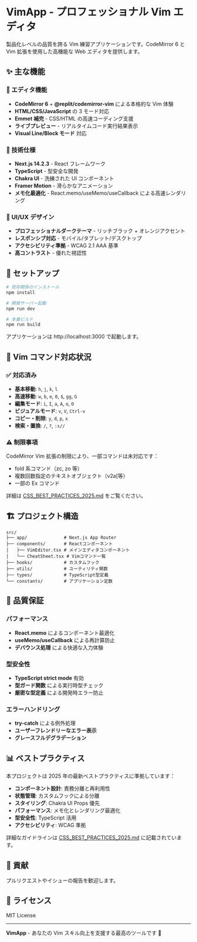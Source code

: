 # VimApp - プロフェッショナル Vim エディタ

製品化レベルの品質を誇る Vim 練習アプリケーションです。CodeMirror 6 と Vim 拡張を使用した高機能な Web エディタを提供します。

## ✨ 主な機能

### 🎯 エディタ機能

- **CodeMirror 6** + **@replit/codemirror-vim** による本格的な Vim 体験
- **HTML/CSS/JavaScript** の 3 モード対応
- **Emmet 補完** - CSS/HTML の高速コーディング支援
- **ライブプレビュー** - リアルタイムコード実行結果表示
- **Visual Line/Block モード** 対応

### 🔧 技術仕様

- **Next.js 14.2.3** - React フレームワーク
- **TypeScript** - 型安全な開発
- **Chakra UI** - 洗練された UI コンポーネント
- **Framer Motion** - 滑らかなアニメーション
- **メモ化最適化** - React.memo/useMemo/useCallback による高速レンダリング

### 🎨 UI/UX デザイン

- **プロフェッショナルダークテーマ** - リッチブラック + オレンジアクセント
- **レスポンシブ対応** - モバイル/タブレット/デスクトップ
- **アクセシビリティ準拠** - WCAG 2.1 AAA 基準
- **高コントラスト** - 優れた視認性

## 🚀 セットアップ

```bash
# 依存関係のインストール
npm install

# 開発サーバー起動
npm run dev

# 本番ビルド
npm run build
```

アプリケーションは http://localhost:3000 で起動します。

## 📖 Vim コマンド対応状況

### ✅ 対応済み

- **基本移動**: `h`, `j`, `k`, `l`
- **高速移動**: `w`, `b`, `e`, `0`, `$`, `gg`, `G`
- **編集モード**: `i`, `I`, `a`, `A`, `o`, `O`
- **ビジュアルモード**: `v`, `V`, `Ctrl-v`
- **コピー・削除**: `y`, `d`, `p`, `x`
- **検索・置換**: `/`, `?`, `:s//`

### ⚠️ 制限事項

CodeMirror Vim 拡張の制限により、一部コマンドは未対応です：

- fold 系コマンド（zc, zo 等）
- 複数回数指定のテキストオブジェクト（v2a[等）
- 一部の Ex コマンド

詳細は [CSS_BEST_PRACTICES_2025.md](./CSS_BEST_PRACTICES_2025.md) をご覧ください。

## 🏗️ プロジェクト構造

```
src/
├── app/              # Next.js App Router
├── components/       # Reactコンポーネント
│   ├── VimEditor.tsx # メインエディタコンポーネント
│   └── CheatSheet.tsx # Vimコマンド一覧
├── hooks/            # カスタムフック
├── utils/            # ユーティリティ関数
├── types/            # TypeScript型定義
└── constants/        # アプリケーション定数
```

## 🎯 品質保証

### パフォーマンス

- **React.memo** によるコンポーネント最適化
- **useMemo/useCallback** による再計算防止
- **デバウンス処理** による快適な入力体験

### 型安全性

- **TypeScript strict mode** 有効
- **型ガード関数** による実行時型チェック
- **厳密な型定義** による開発時エラー防止

### エラーハンドリング

- **try-catch** による例外処理
- **ユーザーフレンドリーなエラー表示**
- **グレースフルデグラデーション**

## 📊 ベストプラクティス

本プロジェクトは 2025 年の最新ベストプラクティスに準拠しています：

- **コンポーネント設計**: 責務分離と再利用性
- **状態管理**: カスタムフックによる分離
- **スタイリング**: Chakra UI Props 優先
- **パフォーマンス**: メモ化とレンダリング最適化
- **型安全性**: TypeScript 活用
- **アクセシビリティ**: WCAG 準拠

詳細なガイドラインは [CSS_BEST_PRACTICES_2025.md](./CSS_BEST_PRACTICES_2025.md) に記載されています。

## 🤝 貢献

プルリクエストやイシューの報告を歓迎します。

## 📄 ライセンス

MIT License

---

**VimApp** - あなたの Vim スキル向上を支援する最高のツールです 🚀
